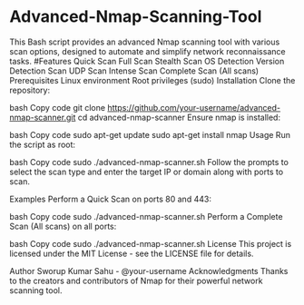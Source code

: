 # Advanced-Nmap-Scanning-Tool
This Bash script provides an advanced Nmap scanning tool with various scan options, designed to automate and simplify network reconnaissance tasks.
#Features
Quick Scan
Full Scan
Stealth Scan
OS Detection
Version Detection Scan
UDP Scan
Intense Scan
Complete Scan (All scans)
Prerequisites
Linux environment
Root privileges (sudo)
Installation
Clone the repository:

bash
Copy code
git clone https://github.com/your-username/advanced-nmap-scanner.git
cd advanced-nmap-scanner
Ensure nmap is installed:

bash
Copy code
sudo apt-get update
sudo apt-get install nmap
Usage
Run the script as root:

bash
Copy code
sudo ./advanced-nmap-scanner.sh
Follow the prompts to select the scan type and enter the target IP or domain along with ports to scan.

Examples
Perform a Quick Scan on ports 80 and 443:

bash
Copy code
sudo ./advanced-nmap-scanner.sh
Perform a Complete Scan (All scans) on all ports:

bash
Copy code
sudo ./advanced-nmap-scanner.sh
License
This project is licensed under the MIT License - see the LICENSE file for details.

Author
Sworup Kumar Sahu - @your-username
Acknowledgments
Thanks to the creators and contributors of Nmap for their powerful network scanning tool.
